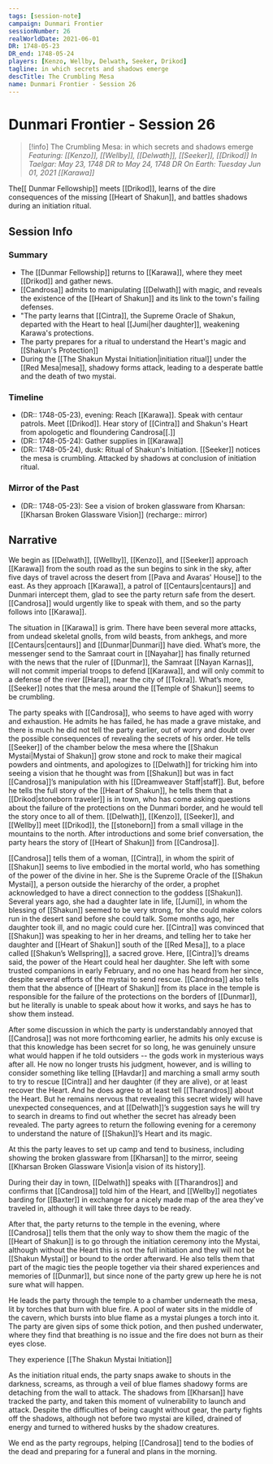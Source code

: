 ```yaml
---
tags: [session-note]
campaign: Dunmari Frontier
sessionNumber: 26
realWorldDate: 2021-06-01
DR: 1748-05-23
DR_end: 1748-05-24
players: [Kenzo, Wellby, Delwath, Seeker, Drikod]
tagline: in which secrets and shadows emerge
descTitle: The Crumbling Mesa
name: Dunmari Frontier - Session 26
---
```

# Dunmari Frontier - Session 26

>[!info] The Crumbling Mesa: in which secrets and shadows emerge
> *Featuring: [[Kenzo]], [[Wellby]], [[Delwath]], [[Seeker]], [[Drikod]]*
> *In Taelgar: May 23, 1748 DR to May 24, 1748 DR*
> *On Earth: Tuesday Jun 01, 2021*
> *[[Karawa]]*

The[[ Dunmar Fellowship]] meets [[Drikod]], learns of the dire consequences of the missing [[Heart of Shakun]], and battles shadows during an initiation ritual.
## Session Info
### Summary
- The [[Dunmar Fellowship]] returns to [[Karawa]], where they meet [[Drikod]] and gather news.
- [[Candrosa]] admits to manipulating [[Delwath]] with magic,  and reveals the existence of the [[Heart of Shakun]] and its link to the town's failing defenses.
- "The party learns that [[Cintra]], the Supreme Oracle of Shakun, departed with the Heart to heal [[Jumi|her daughter]], weakening Karawa's protections.
- The party prepares for a ritual to understand the Heart's magic and [[Shakun's Protection]]
- During the [[The Shakun Mystai Initiation|initiation ritual]] under the [[Red Mesa|mesa]], shadowy forms attack, leading to a desperate battle and the death of two mystai.

### Timeline
- (DR:: 1748-05-23), evening: Reach [[Karawa]]. Speak with centaur patrols. Meet [[Drikod]]. Hear story of [[Cintra]] and Shakun's Heart from apologetic and floundering Candrosa[[.]]
- (DR:: 1748-05-24): Gather supplies in [[Karawa]]
- (DR:: 1748-05-24), dusk: Ritual of Shakun's Initiation. [[Seeker]] notices the mesa is crumbling. Attacked by shadows at conclusion of initiation ritual.

### Mirror of the Past
 - (DR:: 1748-05-23): See a vision of broken glassware from Kharsan: [[Kharsan Broken Glassware Vision]] (recharge:: mirror)


## Narrative
We begin as [[Delwath]], [[Wellby]], [[Kenzo]], and [[Seeker]] approach [[Karawa]] from the south road as the sun begins to sink in the sky, after five days of travel across the desert from [[Pava and Avaras' House]] to the east. As they approach [[Karawa]], a patrol of [[Centaurs|centaurs]] and Dunmari intercept them, glad to see the party return safe from the desert. [[Candrosa]] would urgently like to speak with them, and so the party follows into [[Karawa]]. 

The situation in [[Karawa]] is grim. There have been several more attacks, from undead skeletal gnolls, from wild beasts, from ankhegs, and more [[Centaurs|centaurs]] and [[Dunmar|Dunmari]] have died. What’s more, the messenger send to the Samraat court in [[Nayahar]] has finally returned with the news that the ruler of [[Dunmar]], the Samraat [[Nayan Karnas]], will not commit imperial troops to defend [[Karawa]], and will only commit to a defense of the river [[Hara]], near the city of [[Tokra]]. What’s more, [[Seeker]] notes that the mesa around the [[Temple of Shakun]] seems to be crumbling. 

The party speaks with [[Candrosa]], who seems to have aged with worry and exhaustion. He admits he has failed, he has made a grave mistake, and there is much he did not tell the party earlier, out of worry and doubt over the possible consequences of revealing the secrets of his order. He tells [[Seeker]] of the chamber below the mesa where the [[Shakun Mystai|Mystai of Shakun]] grow stone and rock to make their magical powders and ointments, and apologizes to [[Delwath]] for tricking him into seeing a vision that he thought was from [[Shakun]] but was in fact [[Candrosa]]’s manipulation with his [[Dreamweaver Staff|staff]]. But, before he tells the full story of the [[Heart of Shakun]], he tells them that a [[Drikod|stoneborn traveler]] is in town, who has come asking questions about the failure of the protections on the Dunmari border, and he would tell the story once to all of them. [[Delwath]], [[Kenzo]], [[Seeker]], and [[Wellby]] meet [[Drikod]], the [[stoneborn]] from a small village in the mountains to the north. After introductions and some brief conversation, the party hears the story of [[Heart of Shakun]] from [[Candrosa]]. 

[[Candrosa]] tells them of a woman, [[Cintra]], in whom the spirit of [[Shakun]] seems to live embodied in the mortal world, who has something of the power of the divine in her. She is the Supreme Oracle of the [[Shakun Mystai]], a person outside the hierarchy of the order, a prophet acknowledged to have a direct connection to the goddess [[Shakun]]. Several years ago, she had a daughter late in life, [[Jumi]], in whom the blessing of [[Shakun]] seemed to be very strong, for she could make colors run in the desert sand before she could talk. Some months ago, her daughter took ill, and no magic could cure her. [[Cintra]] was convinced that [[Shakun]] was speaking to her in her dreams, and telling her to take her daughter and [[Heart of Shakun]] south of the [[Red Mesa]], to a place called [[Shakun’s Wellspring]], a sacred grove. Here, [[Cintra]]’s dreams said, the power of the Heart could heal her daughter. She left with some trusted companions in early February, and no one has heard from her since, despite several efforts of the mystai to send rescue. [[Candrosa]] also tells them that the absence of [[Heart of Shakun]] from its place in the temple is responsible for the failure of the protections on the borders of [[Dunmar]], but he literally is unable to speak about how it works, and says he has to show them instead. 

After some discussion in which the party is understandably annoyed that [[Candrosa]] was not more forthcoming earlier, he admits his only excuse is that this knowledge has been secret for so long, he was genuinely unsure what would happen if he told outsiders -- the gods work in mysterious ways after all. He now no longer trusts his judgment, however, and is willing to consider something like telling [[Havdar]] and marching a small army south to try to rescue [[Cintra]] and her daughter (if they are alive), or at least recover the Heart. And he does agree to at least tell [[Tharandros]] about the Heart. But he remains nervous that revealing this secret widely will have unexpected consequences, and at [[Delwath]]’s suggestion says he will try to search in dreams to find out whether the secret has already been revealed. The party agrees to return the following evening for a ceremony to understand the nature of [[Shakun]]’s Heart and its magic.

At this the party leaves to set up camp and tend to business, including showing the broken glassware from [[Kharsan]] to the mirror, seeing [[Kharsan Broken Glassware Vision|a vision of its history]]. 

During their day in town, [[Delwath]] speaks with [[Tharandros]] and confirms that [[Candrosa]] told him of the Heart, and [[Wellby]] negotiates barding for [[Baxter]] in exchange for a nicely made map of the area they’ve traveled in, although it will take three days to be ready. 

After that, the party returns to the temple in the evening, where [[Candrosa]] tells them that the only way to show them the magic of the [[Heart of Shakun]] is to go through the initiation ceremony into the Mystai, although without the Heart this is not the full initiation and they will not be [[Shakun Mystai]] or bound to the order afterward. He also tells them that part of the magic ties the people together via their shared experiences and memories of [[Dunmar]], but since none of the party grew up here he is not sure what will happen. 

He leads the party through the temple to a chamber underneath the mesa, lit by torches that burn with blue fire. A pool of water sits in the middle of the cavern, which bursts into blue flame as a mystai plunges a torch into it. The party are given sips of some thick potion, and then pushed underwater, where they find that breathing is no issue and the fire does not burn as their eyes close. 

They experience [[The Shakun Mystai Initiation]]

As the initiation ritual ends, the party snaps awake to shouts in the darkness, screams, as through a veil of blue flames shadowy forms are detaching from the wall to attack. The shadows from [[Kharsan]] have tracked the party, and taken this moment of vulnerability to launch and attack. Despite the difficulties of being caught without gear, the party fights off the shadows, although not before two mystai are killed, drained of energy and turned to withered husks by the shadow creatures. 

We end as the party regroups, helping [[Candrosa]] tend to the bodies of the dead and preparing for a funeral and plans in the morning. 
